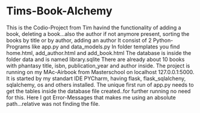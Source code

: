 # Tims-Book-Alchemy
This is the Codio-Project from Tim havind the functionality of adding a book, deleting a book...also the author if not 
anymore present, sorting the books by title or by author, adding an author
It consist of 2 Python-Programs like app.py and data_models.py
In folder templates you find home.html, add_author.html and add_book.html
The database is inside the folder data and is named library.sqlite
There are already about 10 books with phantasy title, isbn, publication_year and author inside.
The project is running on my MAc-Airbook from Masterschool on localhost 127.0.0.1:5000. It is started
by my standart IDE PYCharm, having flask, flask_sqlalcheny, sqlalchemy, os and others installed.
The unique first run of app.py needs to get the tables inside the database file created..for further running
no need for this. Here I got Error-Messages that makes me using an absolute path...relative was not finding the file.
